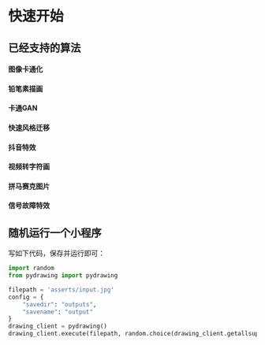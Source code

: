 # 快速开始


## 已经支持的算法

#### 图像卡通化

#### 铅笔素描画

#### 卡通GAN

#### 快速风格迁移

#### 抖音特效

#### 视频转字符画

#### 拼马赛克图片

#### 信号故障特效


## 随机运行一个小程序
写如下代码，保存并运行即可：
```python
import random
from pydrawing import pydrawing

filepath = 'asserts/input.jpg'
config = {
    "savedir": "outputs",
    "savename": "output"
}
drawing_client = pydrawing()
drawing_client.execute(filepath, random.choice(drawing_client.getallsupports()))
```